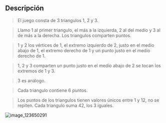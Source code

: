 ## Descripción

>El juego consta de 3 triangulos 1, 2 y 3.

>Llamo 1 al primer triangulo, el más a la izquierda, 2 al del medio y 3 al de más a la derecha.
Los triangulos comparten puntos.

>1 y 2 los vértices de 1, el extremo izquierdo de 2, justo en el medio abajo de 1, 
el extremo derecho de 1 y un punto justo en el medio derecho de 1.

>1, 2 y 3 comparten un punto justo en el medio abajo de 2 se tocan los extremos de 1 y 3.

>3 es análogo.

>Cada triangulo contiene 6 puntos.

>Los puntos de los triangulos tienen valores únicos entre 1 y 12, no se repiten.
Cada triangulo suma 42, los 3 iguales.

![image_123650291](https://github.com/user-attachments/assets/cb650f22-4cd1-4123-a8c6-6659fc81d254)
